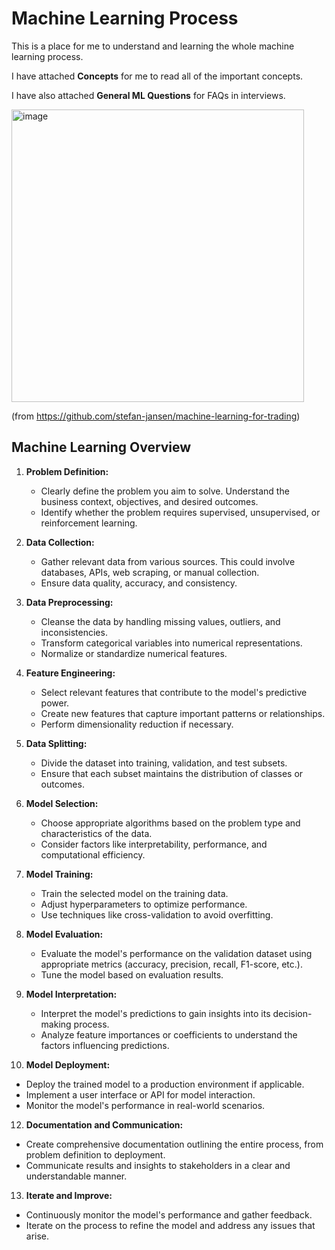 # Machine Learning Process

This is a place for me to understand and learning the whole machine learning process.

I have attached **Concepts** for me to read all of the important concepts.

I have also attached **General ML Questions** for FAQs in interviews.


<img width="468" alt="image" src="https://github.com/jasoncchandra/MachineLearningProcess/assets/141464490/bdc50859-f3bf-4d58-a3df-18059c158478">

(from https://github.com/stefan-jansen/machine-learning-for-trading)

## Machine Learning Overview
1.  **Problem Definition:**
    
    -   Clearly define the problem you aim to solve. Understand the business context, objectives, and desired outcomes.
    -   Identify whether the problem requires supervised, unsupervised, or reinforcement learning.
2.  **Data Collection:**
    
    -   Gather relevant data from various sources. This could involve databases, APIs, web scraping, or manual collection.
    -   Ensure data quality, accuracy, and consistency.
3.  **Data Preprocessing:**
    
    -   Cleanse the data by handling missing values, outliers, and inconsistencies.
    -   Transform categorical variables into numerical representations.
    -   Normalize or standardize numerical features.
4.  **Feature Engineering:**
    
    -   Select relevant features that contribute to the model's predictive power.
    -   Create new features that capture important patterns or relationships.
    -   Perform dimensionality reduction if necessary.
5.  **Data Splitting:**
    
    -   Divide the dataset into training, validation, and test subsets.
    -   Ensure that each subset maintains the distribution of classes or outcomes.
6.  **Model Selection:**
    
    -   Choose appropriate algorithms based on the problem type and characteristics of the data.
    -   Consider factors like interpretability, performance, and computational efficiency.
7.  **Model Training:**
    
    -   Train the selected model on the training data.
    -   Adjust hyperparameters to optimize performance.
    -   Use techniques like cross-validation to avoid overfitting.
8.  **Model Evaluation:**
    
    -   Evaluate the model's performance on the validation dataset using appropriate metrics (accuracy, precision, recall, F1-score, etc.).
    -   Tune the model based on evaluation results.
9.  **Model Interpretation:**
    
    -   Interpret the model's predictions to gain insights into its decision-making process.
    -   Analyze feature importances or coefficients to understand the factors influencing predictions.
10.  **Model Deployment:**

   -   Deploy the trained model to a production environment if applicable.
   -   Implement a user interface or API for model interaction.
   -   Monitor the model's performance in real-world scenarios.

12.  **Documentation and Communication:**
    
   -   Create comprehensive documentation outlining the entire process, from problem definition to deployment.
   -   Communicate results and insights to stakeholders in a clear and understandable manner.
13.  **Iterate and Improve:**
    
   -   Continuously monitor the model's performance and gather feedback.
   -   Iterate on the process to refine the model and address any issues that arise.
